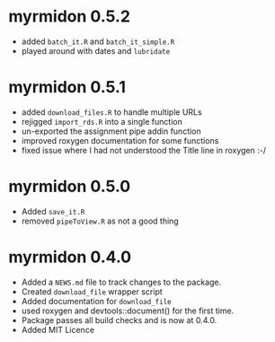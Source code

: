 # myrmidon 0.5.2

* added `batch_it.R` and `batch_it_simple.R`
* played around with dates and `lubridate`

# myrmidon 0.5.1

* added `download_files.R` to handle multiple URLs
* rejigged `import_rds.R` into a single function
* un-exported the assignment pipe addin function
* improved roxygen documentation for some functions
* fixed issue where I had not understood the Title line in roxygen :-/

# myrmidon 0.5.0

* Added `save_it.R`
* removed `pipeToView.R` as not a good thing

# myrmidon 0.4.0

* Added a `NEWS.md` file to track changes to the package.
* Created `download_file` wrapper script
* Added documentation for `download_file`
* used roxygen and devtools::document() for the first time.
* Package passes all build checks and is now at 0.4.0.
* Added MIT Licence
